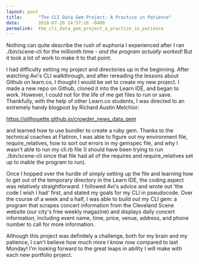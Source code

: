 ```yaml
---
layout: post
title:      "The CLI Data Gem Project: A Practice in Patience"
date:       2018-07-26 14:57:16 -0400
permalink:  the_cli_data_gem_project_a_practice_in_patience
---
```



Nothing can quite describe the rush of euphoria I experienced after I ran ./bin/scene-cli for the millionth time - *and the program actually worked!*  But it took a lot of work to make it to that point.

I had difficulty setting my project and directories up in the beginning.  After watching Avi's CLI walkthrough, and after rereading the lessons about Github on learn.co, I thought I would be set to create my new project.  I made a new repo on Github, cloned it into the Learn IDE, and began to work.  However, I could not for the life of me get files to run or save.  Thankfully, with the help of other Learn.co students, I was directed to an extremely handy blogpost by Richard Austin Melchior: 

https://sillhouette.github.io/crowder_news_data_gem

and learned how to use bundler to create a ruby gem.  Thanks to the technical coaches at Flatiron, I was able to figure out  my environment file, require_relatives, how to sort out errors in my gemspec file, and why I wasn't able to run my cli.rb file (I should have been trying to run ./bin/scene-cli since that file had all of the requires and require_relatives set up to inable the program to run).

Once I hopped over the hurdle of simply setting up the file and learning how to get out of the temporary directory in the Learn IDE, the coding aspect was relatively straightforward.  I followed Avi's advice and wrote out 'the code I wish I had' first, and stated my goals for my CLI in pseudocode.  Over the course of a week and a half, I was able to build out my CLI gem: a program that scrapes concert information from the Cleveland Scene website (our city's free weekly magazine) and displays daily concert information, including event name, time, price, venue, address, and phone number to call for more information.

Although this project was definitely a challenge, both for my brain and my patience, I can't believe how much more I know now compared to last Monday!  I'm looking forward to the great leaps in ability I will make with each new portfolio project.




